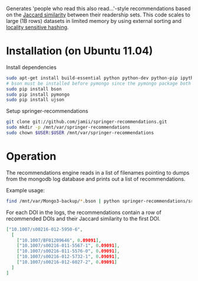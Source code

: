 Generates 'people who read this also read...'-style recommendations based on the [Jaccard similarity](http://en.wikipedia.org/wiki/Jaccard_index) between their readership sets. This code scales to large (1B rows) datasets in limited memory by using external sorting and [locality sensitive hashing](http://en.wikipedia.org/wiki/Locality_sensitive_hashing).

# Installation (on Ubuntu 11.04)

Install dependencies

``` bash
sudo apt-get install build-essential python python-dev python-pip ipython git-core
# bson must be installed before pymongo since the pymongo package both depends on bson and overwrites it :(
sudo pip install bson
sudo pip install pymongo
sudo pip install ujson
```

Setup springer-recommendations

``` bash
git clone git://github.com/jamii/springer-recommendations.git
sudo mkdir -p /mnt/var/springer-recommendations
sudo chown $USER:$USER /mnt/var/springer-recommendations
```

# Operation

The recommendations engine reads in a list of filenames pointing to dumps from the mongodb log database and prints out a list of recommendations.

Example usage:

``` bash
find /mnt/var/Mongo3-backup/*.bson | python springer-recommendations/src/recommendations.py > recommendations.json
```

For each DOI in the logs, the recommendations contain a row of recommended DOIs and their Jaccard similarity to the first DOI.

``` json
["10.1007/s00216-012-5950-6",
  [
    ["10.1007/BF01209646", 0.09091],
    ["10.1007/s00216-011-5567-1", 0.09091],
    ["10.1007/s00216-011-5576-0", 0.09091],
    ["10.1007/s00216-012-5732-1", 0.09091],
    ["10.1007/s00216-012-6027-2", 0.09091]
  ]
]
```
